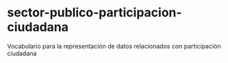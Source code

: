 # sector-publico-participacion-ciudadana
Vocabulario para la representación de datos relacionados con participación ciudadana
